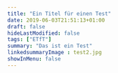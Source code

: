 ```yaml
---
title: "Ein Titel für einen Test"
date: 2019-06-03T21:51:13+01:00
draft: false
hideLastModified: false
tags: ["ETfT"]
summary: "Das ist ein Test"
linkedsummaryImage : test2.jpg
showInMenu: false
---
```

